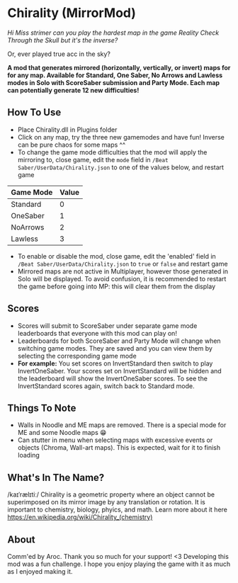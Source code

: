 # Chirality (MirrorMod)

*Hi Miss strimer can you play the hardest map in the game Reality Check Through the Skull but it's the inverse?*

Or, ever played true acc in the sky?

**A mod that generates mirrored (horizontally, vertically, or invert) maps for for any map.
Available for Standard, One Saber, No Arrows and Lawless modes in Solo with ScoreSaber submission and Party Mode. Each map can potentially generate 12 new difficulties!**

## How To Use
- Place Chirality.dll in Plugins folder
- Click on any map, try the three new gamemodes and have fun! Inverse can be pure chaos for some maps ^^
- To change the game mode difficulties that the mod will apply the mirroring to, close game, edit the `mode` field in `/Beat Saber/UserData/Chirality.json` to one of the values below, and restart game

Game Mode | Value
--- | ---
Standard | 0
OneSaber | 1
NoArrows | 2
Lawless | 3
- To enable or disable the mod, close game, edit the 'enabled' field in `/Beat Saber/UserData/Chirality.json` to `true` or `false` and restart game
- Mirrored maps are not active in Multiplayer, however those generated in Solo will be displayed. To avoid confusion, it is recommended to restart the game before going into MP: this will clear them from the display 

## Scores
- Scores will submit to ScoreSaber under separate game mode leaderboards that everyone with this mod can play on!
- Leaderboards for both ScoreSaber and Party Mode will change when switching game modes. They are saved and you can view them by selecting the corresponding game mode
- **For example:** You set scores on InvertStandard then switch to play InvertOneSaber. Your scores set on InvertStandard will be hidden and the leaderboard will show the InvertOneSaber scores. To see the InvertStandard scores again, switch back to Standard mode.

## Things To Note
- Walls in Noodle and ME maps are removed. There is a special mode for ME and some Noodle maps 😁
- Can stutter in menu when selecting maps with excessive events or objects (Chroma, Wall-art maps). This is expected, wait for it to finish loading

## What's In The Name?
/kaɪˈrælɪtiː/ Chirality is a geometric property where an object cannot be superimposed on its mirror image by any translation or rotation. It is important to chemistry, biology, phyics, and math. Learn more about it here https://en.wikipedia.org/wiki/Chirality_(chemistry)

## About
Comm'ed by Aroc. Thank you so much for your support! <3 Developing this mod was a fun challenge. I hope you enjoy playing the game with it as much as I enjoyed making it.
